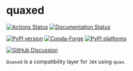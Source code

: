 # quaxed

[![Actions Status][actions-badge]][actions-link]
[![Documentation Status][rtd-badge]][rtd-link]

[![PyPI version][pypi-version]][pypi-link]
[![Conda-Forge][conda-badge]][conda-link]
[![PyPI platforms][pypi-platforms]][pypi-link]

[![GitHub Discussion][github-discussions-badge]][github-discussions-link]

<!-- SPHINX-START -->

<!-- prettier-ignore-start -->
[actions-badge]:            https://github.com/GalacticDynamics/quaxed/workflows/CI/badge.svg
[actions-link]:             https://github.com/GalacticDynamics/quaxed/actions
[conda-badge]:              https://img.shields.io/conda/vn/conda-forge/quaxed
[conda-link]:               https://github.com/conda-forge/quaxed-feedstock
[github-discussions-badge]: https://img.shields.io/static/v1?label=Discussions&message=Ask&color=blue&logo=github
[github-discussions-link]:  https://github.com/GalacticDynamics/quaxed/discussions
[pypi-link]:                https://pypi.org/project/quaxed/
[pypi-platforms]:           https://img.shields.io/pypi/pyversions/quaxed
[pypi-version]:             https://img.shields.io/pypi/v/quaxed
[rtd-badge]:                https://readthedocs.org/projects/quaxed/badge/?version=latest
[rtd-link]:                 https://quaxed.readthedocs.io/en/latest/?badge=latest

<!-- prettier-ignore-end -->

`Quaxed` is a compatibility layer for `JAX` using `quax`.
